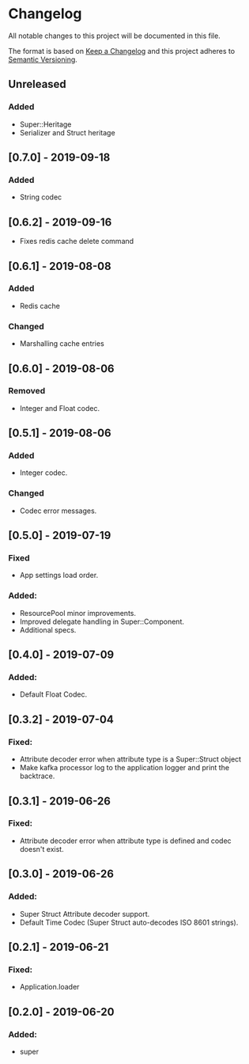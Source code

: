 # Changelog
All notable changes to this project will be documented in this file.

The format is based on [Keep a Changelog](http://keepachangelog.com/en/1.0.0/)
and this project adheres to [Semantic Versioning](http://semver.org/spec/v2.0.0.html).

## Unreleased
### Added
- Super::Heritage
- Serializer and Struct heritage

## [0.7.0] - 2019-09-18
### Added
- String codec

## [0.6.2] - 2019-09-16
- Fixes redis cache delete command

## [0.6.1] - 2019-08-08
### Added
- Redis cache

### Changed
- Marshalling cache entries

## [0.6.0] - 2019-08-06
### Removed
- Integer and Float codec.

## [0.5.1] - 2019-08-06
### Added
- Integer codec.

### Changed
- Codec error messages.

## [0.5.0] - 2019-07-19
### Fixed
- App settings load order.

### Added:
- ResourcePool minor improvements.
- Improved delegate handling in Super::Component.
- Additional specs.

## [0.4.0] - 2019-07-09
### Added:
- Default Float Codec.

## [0.3.2] - 2019-07-04
### Fixed:
- Attribute decoder error when attribute type is a Super::Struct object
- Make kafka processor log to the application logger and print the backtrace.

## [0.3.1] - 2019-06-26
### Fixed:
- Attribute decoder error when attribute type is defined and codec doesn't exist.

## [0.3.0] - 2019-06-26
### Added:
- Super Struct Attribute decoder support.
- Default Time Codec (Super Struct auto-decodes ISO 8601 strings).

## [0.2.1] - 2019-06-21
### Fixed:
- Application.loader

## [0.2.0] - 2019-06-20
### Added:
- super
